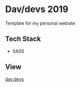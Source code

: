 # Dav/devs 2019

Template for my personal website

## Tech Stack
- SASS

## View
[dav.devs](https://davinaleong.github.io/proj-davdevs-2019/)
